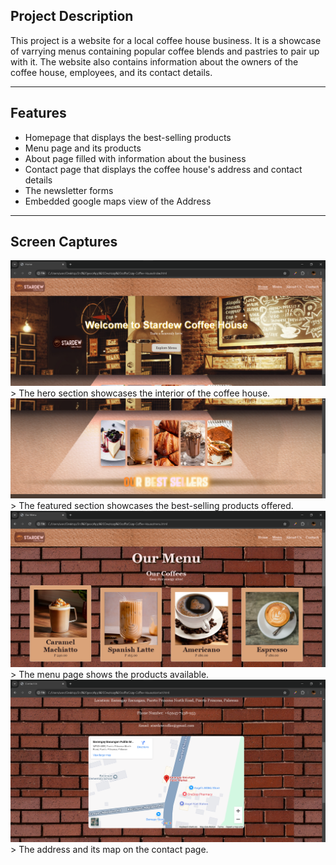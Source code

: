 ## Project Description
This project is a website for a local coffee house business. 
It is a showcase of varrying menus containing popular coffee blends 
and pastries to pair up with it. The website also contains 
information about the owners of the coffee house, employees, 
and its contact details.

---

## Features
- Homepage that displays the best-selling products
- Menu page and its products
- About page filled with information about the business
- Contact page that displays the coffee house's address and contact details
- The newsletter forms
- Embedded google maps view of the Address

---

## Screen Captures
![Hero](HERO.png)> The hero section showcases the interior of the coffee house.
![Featured](FEATURED.png)> The featured section showcases the best-selling products offered.
![Menu](MENU.png)> The menu page shows the products available.
![Map](MAP.png)> The address and its map on the contact page.